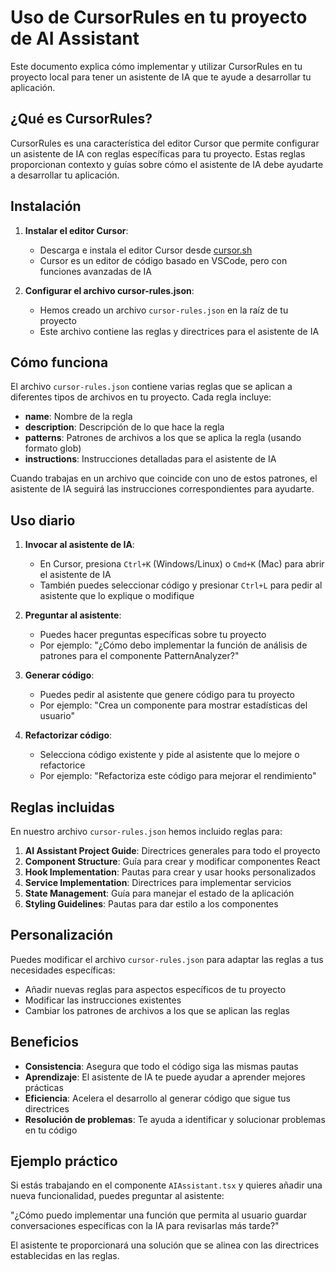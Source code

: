 # Uso de CursorRules en tu proyecto de AI Assistant

Este documento explica cómo implementar y utilizar CursorRules en tu proyecto local para tener un asistente de IA que te ayude a desarrollar tu aplicación.

## ¿Qué es CursorRules?

CursorRules es una característica del editor Cursor que permite configurar un asistente de IA con reglas específicas para tu proyecto. Estas reglas proporcionan contexto y guías sobre cómo el asistente de IA debe ayudarte a desarrollar tu aplicación.

## Instalación

1. **Instalar el editor Cursor**:
   - Descarga e instala el editor Cursor desde [cursor.sh](https://cursor.sh)
   - Cursor es un editor de código basado en VSCode, pero con funciones avanzadas de IA

2. **Configurar el archivo cursor-rules.json**:
   - Hemos creado un archivo `cursor-rules.json` en la raíz de tu proyecto
   - Este archivo contiene las reglas y directrices para el asistente de IA

## Cómo funciona

El archivo `cursor-rules.json` contiene varias reglas que se aplican a diferentes tipos de archivos en tu proyecto. Cada regla incluye:

- **name**: Nombre de la regla
- **description**: Descripción de lo que hace la regla
- **patterns**: Patrones de archivos a los que se aplica la regla (usando formato glob)
- **instructions**: Instrucciones detalladas para el asistente de IA

Cuando trabajas en un archivo que coincide con uno de estos patrones, el asistente de IA seguirá las instrucciones correspondientes para ayudarte.

## Uso diario

1. **Invocar al asistente de IA**:
   - En Cursor, presiona `Ctrl+K` (Windows/Linux) o `Cmd+K` (Mac) para abrir el asistente de IA
   - También puedes seleccionar código y presionar `Ctrl+L` para pedir al asistente que lo explique o modifique

2. **Preguntar al asistente**:
   - Puedes hacer preguntas específicas sobre tu proyecto
   - Por ejemplo: "¿Cómo debo implementar la función de análisis de patrones para el componente PatternAnalyzer?"

3. **Generar código**:
   - Puedes pedir al asistente que genere código para tu proyecto
   - Por ejemplo: "Crea un componente para mostrar estadísticas del usuario"

4. **Refactorizar código**:
   - Selecciona código existente y pide al asistente que lo mejore o refactorice
   - Por ejemplo: "Refactoriza este código para mejorar el rendimiento"

## Reglas incluidas

En nuestro archivo `cursor-rules.json` hemos incluido reglas para:

1. **AI Assistant Project Guide**: Directrices generales para todo el proyecto
2. **Component Structure**: Guía para crear y modificar componentes React
3. **Hook Implementation**: Pautas para crear y usar hooks personalizados
4. **Service Implementation**: Directrices para implementar servicios
5. **State Management**: Guía para manejar el estado de la aplicación
6. **Styling Guidelines**: Pautas para dar estilo a los componentes

## Personalización

Puedes modificar el archivo `cursor-rules.json` para adaptar las reglas a tus necesidades específicas:

- Añadir nuevas reglas para aspectos específicos de tu proyecto
- Modificar las instrucciones existentes
- Cambiar los patrones de archivos a los que se aplican las reglas

## Beneficios

- **Consistencia**: Asegura que todo el código siga las mismas pautas
- **Aprendizaje**: El asistente de IA te puede ayudar a aprender mejores prácticas
- **Eficiencia**: Acelera el desarrollo al generar código que sigue tus directrices
- **Resolución de problemas**: Te ayuda a identificar y solucionar problemas en tu código

## Ejemplo práctico

Si estás trabajando en el componente `AIAssistant.tsx` y quieres añadir una nueva funcionalidad, puedes preguntar al asistente:

"¿Cómo puedo implementar una función que permita al usuario guardar conversaciones específicas con la IA para revisarlas más tarde?"

El asistente te proporcionará una solución que se alinea con las directrices establecidas en las reglas.
